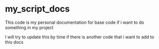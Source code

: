 # my_script_docs
This code is my personal documentation for base code if i want to do something in my project

I will try to update this by time if there is another code that i want to add to this docs
